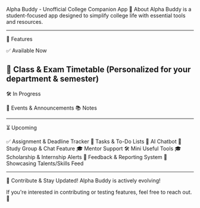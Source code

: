 Alpha Buddy - Unofficial College Companion App
📌 About
Alpha Buddy is a student-focused app designed to simplify college life with essential tools and resources.  

----------------------
🚀 Features  

✅ Available Now  

📅 Class & Exam Timetable (Personalized for your department & semester)  
------------------
🛠️ In Progress  

📢 Events & Announcements
📚 Notes  

-----------------
⏳ Upcoming  

✅ Assignment & Deadline Tracker
📝 Tasks & To-Do Lists
🤖 AI Chatbot
💬 Study Group & Chat Feature
🎓 Mentor Support
🛠️ Mini Useful Tools
🎓 Scholarship & Internship Alerts
📩 Feedback & Reporting System
🌟 Showcasing Talents/Skills Feed  

------------------------
👋 Contribute & Stay Updated!
Alpha Buddy is actively evolving!

If you're interested in contributing or testing features, feel free to reach out. 🚀
